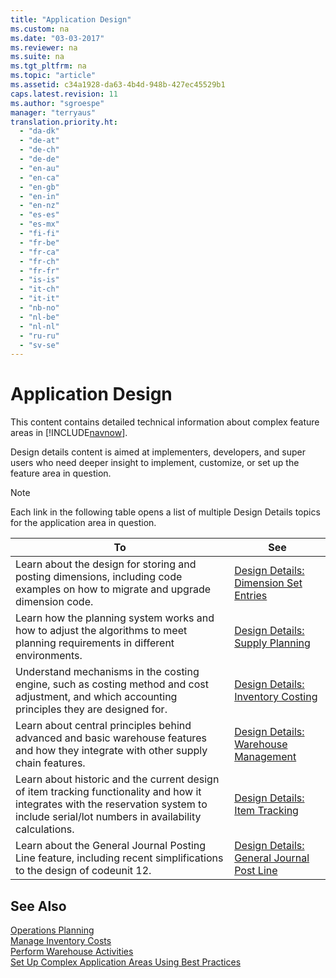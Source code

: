 ```yaml
---
title: "Application Design"
ms.custom: na
ms.date: "03-03-2017"
ms.reviewer: na
ms.suite: na
ms.tgt_pltfrm: na
ms.topic: "article"
ms.assetid: c34a1928-da63-4b4d-948b-427ec45529b1
caps.latest.revision: 11
ms.author: "sgroespe"
manager: "terryaus"
translation.priority.ht: 
  - "da-dk"
  - "de-at"
  - "de-ch"
  - "de-de"
  - "en-au"
  - "en-ca"
  - "en-gb"
  - "en-in"
  - "en-nz"
  - "es-es"
  - "es-mx"
  - "fi-fi"
  - "fr-be"
  - "fr-ca"
  - "fr-ch"
  - "fr-fr"
  - "is-is"
  - "it-ch"
  - "it-it"
  - "nb-no"
  - "nl-be"
  - "nl-nl"
  - "ru-ru"
  - "sv-se"
---
```

# Application Design
This content contains detailed technical information about complex feature areas in [!INCLUDE[navnow](../ApplicationDesign/includes/navnow_md.md)].  
  
 Design details content is aimed at implementers, developers, and super users who need deeper insight to implement, customize, or set up the feature area in question.  
  
> [!NOTE]  
>  Each link in the following table opens a list of multiple Design Details topics for the application area in question.  
  
|**To**|**See**|  
|------------|-------------|  
|Learn about the design for storing and posting dimensions, including code examples on how to migrate and upgrade dimension code.|[Design Details: Dimension Set Entries](../ApplicationDesign/design-details-dimension-set-entries.md)|  
|Learn how the planning system works and how to adjust the algorithms to meet planning requirements in different environments.|[Design Details: Supply Planning](../ApplicationDesign/design-details-supply-planning.md)|  
|Understand mechanisms in the costing engine, such as costing method and cost adjustment, and which accounting principles they are designed for.|[Design Details: Inventory Costing](../ApplicationDesign/design-details-inventory-costing.md)|  
|Learn about central principles behind advanced and basic warehouse features and how they integrate with other supply chain features.|[Design Details: Warehouse Management](../ApplicationDesign/design-details-warehouse-management.md)|  
|Learn about historic and the current design of item tracking functionality and how it integrates with the reservation system to include serial\/lot numbers in availability calculations.|[Design Details: Item Tracking](../ApplicationDesign/design-details-item-tracking.md)|  
|Learn about the General Journal Posting Line feature, including recent simplifications to the design of codeunit 12.|[Design Details: General Journal Post Line](../ApplicationDesign/design-details-general-journal-post-line.md)|  
  
## See Also  
 [Operations Planning](../OperationsPlanning/operations-planning.md)   
 [Manage Inventory Costs](../Finance/manage-inventory-costs.md)   
 [Perform Warehouse Activities](../WarehouseActivities/perform-warehouse-activities.md)   
 [Set Up Complex Application Areas Using Best Practices](../SetupAndAdministration/set-up-complex-application-areas-using-best-practices.md)